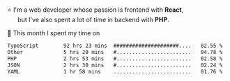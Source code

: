 ⭐ I'm a web developer whose passion is frontend with <b>React</b>,<br/>
&nbsp; &nbsp; &nbsp; but I've also spent a lot of time in backend with <b>PHP</b>.

📅 This month I spent my time on

<!--START_SECTION:waka-->

```txt
TypeScript        92 hrs 23 mins  #####################....   82.55 %
Other             5 hrs 20 mins   #........................   04.78 %
PHP               2 hrs 53 mins   #........................   02.58 %
JSON              2 hrs 30 mins   #........................   02.24 %
YAML              1 hr 58 mins    .........................   01.76 %
```

<!--END_SECTION:waka-->
